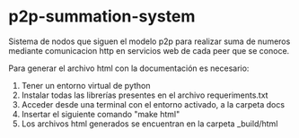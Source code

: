 ﻿# p2p-summation-system

Sistema de nodos que siguen el modelo p2p para realizar suma de numeros mediante comunicacion http en servicios web de cada peer que se conoce.

Para generar el archivo html con la documentación es necesario:

1. Tener un entorno virtual de python
2. Instalar todas las librerías presentes en el archivo requeriments.txt
3. Acceder desde una terminal con el entorno activado, a la carpeta docs
4. Insertar el siguiente comando "make html"
5. Los archivos html generados se encuentran en la carpeta _build/html
